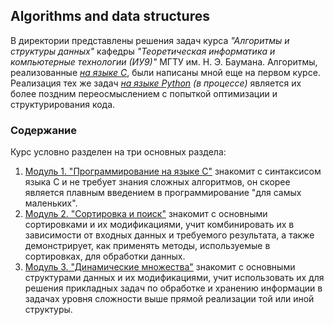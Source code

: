 ## Algorithms and data structures
В директории представлены решения задач курса _"Алгоритмы и структуры данных"_ кафедры _"Теоретическая информатика и компьютерные технологии (ИУ9)"_ МГТУ им. Н. Э. Баумана. Алгоритмы, реализованные [_на языке C_](./C/), были написаны мной еще на первом курсе. Реализация тех же задач [_на языке Python_](./Python) _(в процессе)_ является их более поздним переосмыслением с попыткой оптимизации и структурирования кода. 

### Содержание
Курс условно разделен на три основных раздела:
1. [Модуль 1. "Программирование на языке С"](./C/Module%201) знакомит с синтаксисом языка C и не требует знания сложных алгоритмов, он скорее является плавным введением в программирование "для самых маленьких".
2. [Модуль 2. "Сортировка и поиск"](./C/Module%202)  знакомит с основными сортировками и их модификациями, учит комбинировать их в зависимости от входных данных и требуемого результата, а также демонстрирует, как применять методы, используемые в сортировках, для обработки данных.
3. [Модуль 3. "Динамические множества"](./C/Module%203) знакомит с основными структурами данных и их модификациями, учит использовать их для решения прикладных задач по обработке и хранению информации в задачах уровня сложности выше прямой реализации той или иной структуры.
